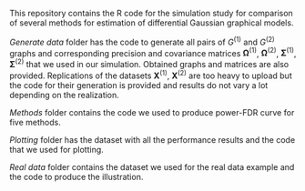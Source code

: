 This repository contains the R code for the simulation study for comparison of several methods for estimation of differential Gaussian graphical models.

*Generate data* folder has the code to generate all pairs of $G^{(1)}$ and $G^{(2)}$ graphs and corresponding precision and covariance matrices $\mathbf{\Omega}^{(1)}$, $\mathbf{\Omega}^{(2)}$, $\mathbf{\Sigma}^{(1)}$, $\mathbf{\Sigma}^{(2)}$ that we used in our simulation. Obtained graphs and matrices are also provided. Replications of the datasets $\mathbf{X}^{(1)}$, $\mathbf{X}^{(2)}$ are too heavy to upload but the code for their generation is provided and results do not vary a lot depending on the realization.

*Methods* folder contains the code we used to produce power-FDR curve for five methods.

*Plotting* folder has the dataset with all the performance results and the code that we used for plotting.

*Real data* folder contains the dataset we used for the real data example and the code to produce the illustration.